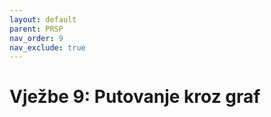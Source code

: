```yaml
---
layout: default
parent: PRSP
nav_order: 9
nav_exclude: true
---
```


# Vježbe 9: Putovanje kroz graf